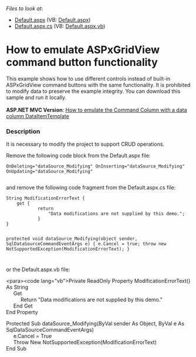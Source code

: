 <!-- default file list -->
*Files to look at*:

* [Default.aspx](./CS/WebSite/Default.aspx) (VB: [Default.aspx](./VB/WebSite/Default.aspx))
* [Default.aspx.cs](./CS/WebSite/Default.aspx.cs) (VB: [Default.aspx.vb](./VB/WebSite/Default.aspx.vb))
<!-- default file list end -->
# How to emulate ASPxGridView command button functionality


<p>This example shows how to use different controls instead of built-in ASPxGridView command buttons with the same functionality. It is prohibited to modify data to preserve the example integrity. You can download this sample and run it locally.<br /><br /><strong>ASP.NET MVC Version</strong>: <a href="https://www.devexpress.com/Support/Center/p/E4058">How to emulate the Command Column with a data column DataItemTemplate</a></p>


<h3>Description</h3>

<p>It is necessary to modify the project to support CRUD operations.</p>
<p>Remove the following code block from the Default.aspx file:</p>
<code lang="aspx">OnDeleting="dataSource_Modifying" OnInserting="dataSource_Modifying" OnUpdating="dataSource_Modifying"

</code>
<p>and remove the following code fragment from the Default.aspx.cs file:</p>
<code lang="cs">String ModificationErrorText {
	get {
        	return
                "Data modifications are not supplied by this demo.";
            }
}

protected void dataSource_Modifying(object sender, SqlDataSourceCommandEventArgs e) {
	e.Cancel = true;
        throw new NotSupportedException(ModificationErrorText);
}

</code>
<p>or the Default.aspx.vb file:</p>
&lt;para&gt;&lt;code lang="vb"&gt;Private ReadOnly Property ModificationErrorText() As String &nbsp;&nbsp;&nbsp;&nbsp;&nbsp;<br /> &nbsp;&nbsp;&nbsp;&nbsp;&nbsp;Get &nbsp;&nbsp;&nbsp;&nbsp;&nbsp;&nbsp;&nbsp;&nbsp;&nbsp;&nbsp;<br /> &nbsp;&nbsp;&nbsp;&nbsp;&nbsp;&nbsp;&nbsp;&nbsp;&nbsp;&nbsp;Return "Data modifications are not supplied by this demo." &nbsp;&nbsp;&nbsp;&nbsp;&nbsp;&nbsp;&nbsp;&nbsp;&nbsp;&nbsp;<br /> &nbsp;&nbsp;&nbsp;&nbsp;&nbsp;End Get <br /> End Property
<p>Protected Sub dataSource_Modifying(ByVal sender As Object, ByVal e As SqlDataSourceCommandEventArgs) &nbsp;&nbsp;&nbsp;&nbsp;&nbsp;<br /> &nbsp;&nbsp;&nbsp;&nbsp;&nbsp;e.Cancel = True &nbsp;&nbsp;&nbsp;&nbsp;&nbsp;<br /> &nbsp;&nbsp;&nbsp;&nbsp;&nbsp;Throw New NotSupportedException(ModificationErrorText) <br /> End Sub</p>

<br/>


